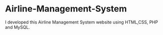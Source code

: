 # Airline-Management-System
I developed this Airline Management System website using HTML,CSS, PHP and MySQL. 
